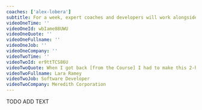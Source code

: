 ```yaml
---
coaches: ['alex-lobera']
subtitle: For a week, expert coaches and developers will work alongside you in London to master the React ecosystem so you return to work as a React specialist
videoOneTime: ''
videoOneId: wbIame88UWU
videoOneQuote: ''
videoOneFullname: ''
videoOneJob: ''
videoOneCompany: ''
videoTwoTime: ''
videoTwoId: er9ttTCS86U
videoTwoQuote: When I got back [from the Course] I had to make this 2-hour tech talk... I did that talk on Wednesday and the following Tuesday I was called into my manager's office, and he is in the works to getting me a promotion now
videoTwoFullname: Lara Ramey
videoTwoJob: Software Developer
videoTwoCompany: Meredith Corporation
---
```


TODO ADD TEXT
